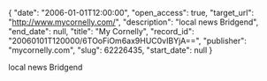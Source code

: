 {
  "date": "2006-01-01T12:00:00", 
  "open_access": true, 
  "target_url": "http://www.mycornelly.com/", 
  "description": "local news Bridgend", 
  "end_date": null, 
  "title": "My Cornelly", 
  "record_id": "20060101T120000/6TOoFiOm6ax9HUC0vIBYjA==", 
  "publisher": "mycornelly.com", 
  "slug": 62226435, 
  "start_date": null
}

local news Bridgend
